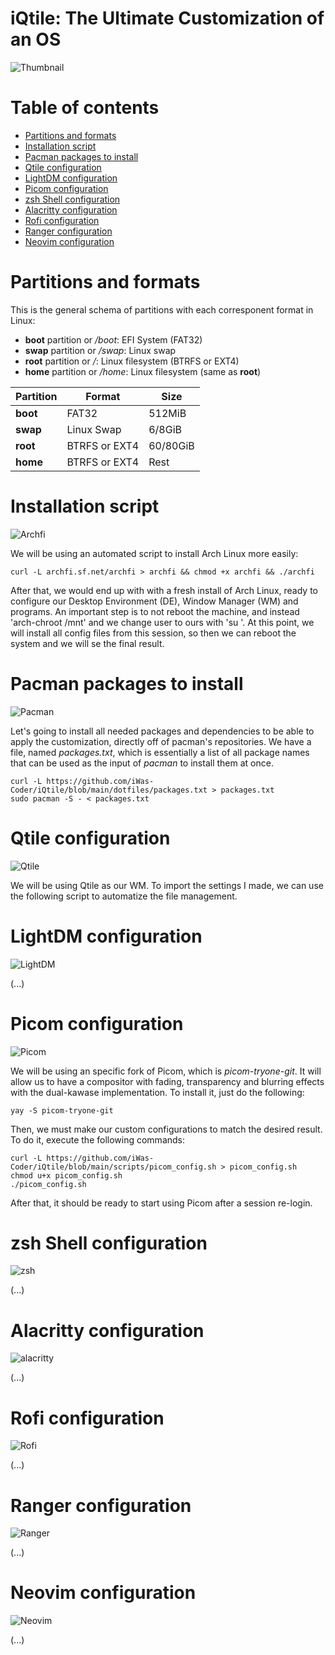 # iQtile: The Ultimate Customization of an OS

![Thumbnail](img/iQtile%20Project%20thumbnail.png)

# Table of contents

- [Partitions and formats](#partitions-and-formats)
- [Installation script](#installation-script)
- [Pacman packages to install](#pacman-packages-to-install)
- [Qtile configuration](#qtile-configuration)
- [LightDM configuration](#lightdm-configuration)
- [Picom configuration](#picom-configuration)
- [zsh Shell configuration](#zsh-shell-configuration)
- [Alacritty configuration](#alacritty-configuration)
- [Rofi configuration](#rofi-configuration)
- [Ranger configuration](#ranger-configuration)
- [Neovim configuration](#neovim-configuration)

# Partitions and formats

This is the general schema of partitions with each corresponent format in Linux:

- **boot** partition or */boot*: EFI System (FAT32)
- **swap** partition or */swap*: Linux swap
- **root** partition or */*: Linux filesystem (BTRFS or EXT4)
- **home** partition or */home*: Linux filesystem (same as **root**)

| **Partition** | **Format**    | **Size** |
| ------------- | ------------- | -------- |
| **boot**      | FAT32         | 512MiB   |
| **swap**      | Linux Swap    | 6/8GiB   |
| **root**      | BTRFS or EXT4 | 60/80GiB |
| **home**      | BTRFS or EXT4 | Rest     |

# Installation script

![Archfi](img/iQtile%20Project%20archfi%20script.png)

We will be using an automated script to install Arch Linux more easily:

    curl -L archfi.sf.net/archfi > archfi && chmod +x archfi && ./archfi
    
After that, we would end up with with a fresh install of Arch Linux, ready to configure our Desktop Environment (DE), Window Manager (WM) and programs.
An important step is to not reboot the machine, and instead 'arch-chroot /mnt' and we change user to ours with 'su <USERNAME>'. At this point, we will install all config files from this session, so then we can reboot the system and we will se the final result. 

# Pacman packages to install

![Pacman](/img/iQtile%20Project%20pacman.png)

Let's going to install all needed packages and dependencies to be able to apply the customization, directly off of pacman's repositories. We have a file, named *packages.txt*, which is essentially a list of all package names that can be used as the input of *pacman* to install them at once.

    curl -L https://github.com/iWas-Coder/iQtile/blob/main/dotfiles/packages.txt > packages.txt
    sudo pacman -S - < packages.txt

# Qtile configuration

![Qtile](img/iQtile%20Project%20qtile.png)

We will be using Qtile as our WM. To import the settings I made, we can use the following script to automatize the file management.

# LightDM configuration

![LightDM](img/iQtile%20Project%20lightdm.png)

(...)
 
# Picom configuration

![Picom](img/iQtile%20Project%20picom.png)

We will be using an specific fork of Picom, which is *picom-tryone-git*. It will allow us to have a compositor with fading, transparency and blurring effects with the dual-kawase implementation. To install it, just do the following:

    yay -S picom-tryone-git
    
Then, we must make our custom configurations to match the desired result. To do it, execute the following commands:

    curl -L https://github.com/iWas-Coder/iQtile/blob/main/scripts/picom_config.sh > picom_config.sh
    chmod u+x picom_config.sh
    ./picom_config.sh
    
After that, it should be ready to start using Picom after a session re-login.

# zsh Shell configuration

![zsh](img/iQtile%20Project%20zsh.png)

(...)

# Alacritty configuration

![alacritty](img/iQtile%20Project%20alacritty.png)

(...)

# Rofi configuration

![Rofi](img/iQtile%20Project%20rofi.png)

(...)

# Ranger configuration

![Ranger](img/iQtile%20Project%20ranger.png)

(...)

# Neovim configuration

![Neovim](img/iQtile%20Project%20neovim.png)

(...)
